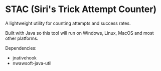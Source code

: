 # STAC (Siri's Trick Attempt Counter)
A lightweight utility for counting attempts and success rates.

Built with Java so this tool will run on Windows, Linux, MacOS and most other platforms.

Dependencies:

- jnativehook
- nwawsoft-java-util
